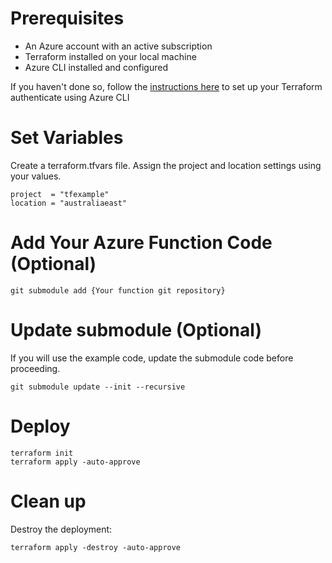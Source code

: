 # Prerequisites
- An Azure account with an active subscription
- Terraform installed on your local machine
- Azure CLI installed and configured

If you haven't done so, follow the [instructions here](https://developer.hashicorp.com/terraform/tutorials/azure-get-started/azure-build#authenticate-using-the-azure-cli) to set up your Terraform authenticate using Azure CLI

# Set Variables
Create a terraform.tfvars file. Assign the project and location settings using your values.
```
project  = "tfexample"
location = "australiaeast"
```

# Add Your Azure Function Code (Optional)
```
git submodule add {Your function git repository}
```
# Update submodule (Optional)
If you will use the example code, update the submodule code before proceeding.
```
git submodule update --init --recursive
```

# Deploy
```
terraform init
terraform apply -auto-approve
```

# Clean up
Destroy the deployment:
```
terraform apply -destroy -auto-approve
```
